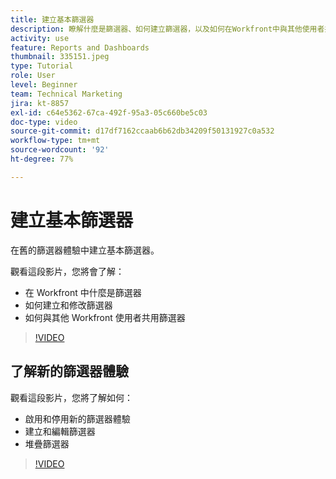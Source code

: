 ```yaml
---
title: 建立基本篩選器
description: 瞭解什麼是篩選器、如何建立篩選器，以及如何在Workfront中與其他使用者共用篩選器。
activity: use
feature: Reports and Dashboards
thumbnail: 335151.jpeg
type: Tutorial
role: User
level: Beginner
team: Technical Marketing
jira: kt-8857
exl-id: c64e5362-67ca-492f-95a3-05c660be5c03
doc-type: video
source-git-commit: d17df7162ccaab6b62db34209f50131927c0a532
workflow-type: tm+mt
source-wordcount: '92'
ht-degree: 77%

---
```


# 建立基本篩選器

在舊的篩選器體驗中建立基本篩選器。

觀看這段影片，您將會了解：

* 在 Workfront 中什麼是篩選器
* 如何建立和修改篩選器
* 如何與其他 Workfront 使用者共用篩選器

>[!VIDEO](https://video.tv.adobe.com/v/335151/?quality=12&learn=on&enablevpops)

## 了解新的篩選器體驗

觀看這段影片，您將了解如何：

* 啟用和停用新的篩選器體驗
* 建立和編輯篩選器
* 堆疊篩選器

>[!VIDEO](https://video.tv.adobe.com/v/3419558/?quality=12&learn=on&enablevpops)
